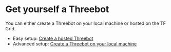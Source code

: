 # Get yourself a Threebot

You can either create a Threebot on your local machine or hosted on the TF Grid. 

- Easy setup: [Create a hosted Threebot](threebot.md)
- Advanced setup: [Create a Threebot on your local machine](3bot_local.md)

